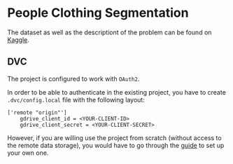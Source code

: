 # People Clothing Segmentation

The dataset as well as the descriptiont of the problem can be found on [Kaggle](https://www.kaggle.com/datasets/rajkumarl/people-clothing-segmentation).

## DVC

The project is configured to work with `OAuth2`.

In order to be able to authenticate in the existing project, you have to create `.dvc/config.local` file with the following layout:

```dvc
['remote "origin"']
    gdrive_client_id = <YOUR-CLIENT-ID>
    gdrive_client_secret = <YOUR-CLIENT-SECRET>
```

However, if you are willing use the project from scratch (without access to the remote data storage), you would have to go through the [guide](https://dvc.org/doc/user-guide/data-management/remote-storage/google-drive#using-a-custom-google-cloud-project-recommended) to set up your own one.

